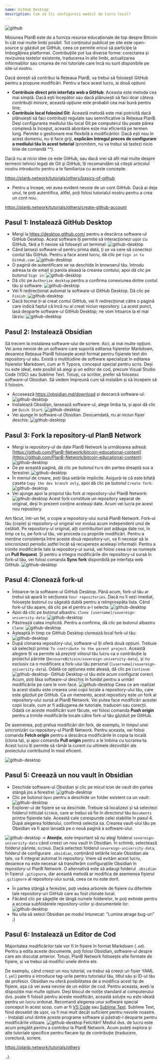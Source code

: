 ```yaml
---
name: GitHub Desktop
description: Cum să îți configurezi mediul de lucru local?
---
```

![github](assets/cover.webp)

Misiunea PlanB este de a furniza resurse educaționale de top despre Bitcoin în cât mai multe limbi posibil. Tot conținutul publicat pe site este open-source și găzduit pe GitHub, ceea ce permite oricui să participe la îmbogățirea platformei. Contribuțiile pot lua diverse forme: corectarea și revizuirea textelor existente, traducerea în alte limbi, actualizarea informațiilor sau crearea de noi tutoriale care încă nu sunt disponibile pe site-ul nostru.

Dacă dorești să contribui la Rețeaua PlanB, va trebui să folosești GitHub pentru a propune modificări. Pentru a face acest lucru, ai două opțiuni:
- **Contribuie direct prin interfața web a GitHub**: Aceasta este metoda cea mai simplă. Dacă ești începător sau dacă plănuiești să faci doar câteva contribuții minore, această opțiune este probabil cea mai bună pentru tine;
- **Contribuie local folosind Git**: Această metodă este mai potrivită dacă plănuiești să faci contribuții regulate sau semnificative la Rețeaua PlanB. Deși configurarea mediului tău local Git pe computerul tău poate părea complexă la început, această abordare este mai eficientă pe termen lung. Permite o gestionare mai flexibilă a modificărilor. Dacă ești nou în acest domeniu, nu-ți face griji, **explicăm întregul proces de configurare a mediului tău în acest tutorial** (promitem, nu va trebui să tastezi nicio linie de comandă ^^).

Dacă nu ai nicio idee ce este GitHub, sau dacă vrei să afli mai multe despre termenii tehnici legați de Git și GitHub, îți recomandăm să citești articolul nostru introductiv pentru a te familiariza cu aceste concepte.

https://planb.network/tutorials/others/basics-of-github

- Pentru a începe, vei avea evident nevoie de un cont GitHub. Dacă ai deja unul, te poți autentifica, altfel, poți folosi tutorialul nostru pentru a crea un cont nou.

https://planb.network/tutorials/others/create-github-account

## Pasul 1: Instalează GitHub Desktop

- Mergi la https://desktop.github.com/ pentru a descărca software-ul GitHub Desktop. Acest software îți permite să interacționezi ușor cu GitHub, fără a fi nevoie să folosești un terminal:
![github-desktop](assets/1.webp)
- Când lansezi software-ul pentru prima dată, ți se va cere să conectezi contul tău GitHub. Pentru a face acest lucru, dă clic pe `Sign in to GitHub.com`:
![github-desktop](assets/2.webp)
- O pagină de autentificare se va deschide în browserul tău. Introdu adresa ta de email și parola aleasă la crearea contului, apoi dă clic pe butonul `Sign in`:
![github-desktop](assets/3.webp)
- Dă clic pe `Authorize desktop` pentru a confirma conexiunea dintre contul tău și software:
![github-desktop](assets/4.webp)
- Vei fi redirecționat automat la software-ul GitHub Desktop. Dă clic pe `Finish`: ![github-desktop](assets/5.webp)
- Dacă tocmai ți-ai creat contul GitHub, vei fi redirecționat către o pagină care indică faptul că încă nu ai creat niciun repository. La acest punct, lasă deoparte software-ul GitHub Desktop; ne vom întoarce la el mai târziu: ![github-desktop](assets/6.webp)

## Pasul 2: Instalează Obsidian

Să trecem la instalarea software-ului de scriere. Aici, ai mai multe opțiuni. Vei avea nevoie de un software care suportă editarea fișierelor Markdown, deoarece Rețeaua PlanB folosește acest format pentru fișierele text din repository-ul său.
Există o multitudine de software specializat în editarea fișierelor Markdown, cum ar fi Typora, conceput special pentru scris. Deși nu este ideal, este posibil să alegi și un editor de cod, precum Visual Studio Code (VSC) sau Sublime Text. Totuși, ca scriitor, prefer să folosesc software-ul Obsidian. Să vedem împreună cum să instalăm și să începem să îl folosim.
- Accesează https://obsidian.md/download și descarcă software-ul: ![github-desktop](assets/7.webp)
- Instalează Obsidian, lansează software-ul, alege limba ta, și apoi dă clic pe `Quick Start`: ![github-desktop](assets/8.webp)
- Vei ajunge în software-ul Obsidian. Deocamdată, nu ai niciun fișier deschis: ![github-desktop](assets/9.webp)

## Pasul 3: Fork la repository-ul PlanB Network

- Mergi la repository-ul de date PlanB Network la următoarea adresă: [https://github.com/PlanB-Network/bitcoin-educational-content](https://github.com/PlanB-Network/bitcoin-educational-content): ![github-desktop](assets/10.webp)
- De pe această pagină, dă clic pe butonul `Fork` din partea dreaptă sus a ferestrei: ![github-desktop](assets/11.webp)
- În meniul de creare, poți lăsa setările implicite. Asigură-te că este bifată caseta `Copy the dev branch only`, apoi dă clic pe butonul `Create fork`: ![github-desktop](assets/12.webp)
- Vei ajunge apoi la propriul tău fork al repository-ului PlanB Network: ![github-desktop](assets/13.webp)
Acest fork constituie un repository separat de original, deși în prezent conține aceleași date. Acum vei lucra pe acest nou repository.

Am făcut, într-un fel, o copie a repository-ului sursă PlanB Network. Fork-ul tău (copie) și repository-ul original vor evolua acum independent unul de celălalt. Pe repository-ul original, alți contribuitori pot adăuga date noi, în timp ce tu, pe fork-ul tău, vei proceda cu propriile modificări.
Pentru a menține consistența între aceste două repository-uri, va fi necesar să le sincronizezi periodic astfel încât să recupereze aceleași informații. Pentru a trimite modificările tale la repository-ul sursă, vei folosi ceea ce se numește un **Pull Request**. Și pentru a integra modificările din repository-ul sursă în fork-ul tău, vei folosi comanda **Sync fork** disponibilă pe interfața web GitHub.
![github-desktop](assets/14.webp)

## Pasul 4: Clonează fork-ul

- Întoarce-te la software-ul GitHub Desktop. Până acum, fork-ul tău ar trebui să apară în secțiunea `Your repositories`. Dacă nu îl vezi imediat, folosește butonul cu săgeată dublă pentru a reîmprospăta lista. Când fork-ul tău apare, dă clic pe el pentru a-l selecta:
![github-desktop](assets/15.webp)
- Apoi dă clic pe butonul albastru: `Clone [username]/sovereign-university-data`:
![github-desktop](assets/16.webp)
- Păstrează calea implicită. Pentru a confirma, dă clic pe butonul albastru `Clone`:
![github-desktop](assets/17.webp)
- Așteaptă în timp ce GitHub Desktop clonează local fork-ul tău:
![github-desktop](assets/18.webp)
- După clonarea repository-ului, software-ul îți oferă două opțiuni. Trebuie să selectezi prima: `To contribute to the parent project`. Această alegere îți va permite să prezinți viitorul tău lucru ca o contribuție la proiectul părinte (`DecouvreBitcoin/sovereign-university-data`), și nu exclusiv ca o modificare a fork-ului tău personal (`[username]/sovereign-university-data`). Odată ce opțiunea este aleasă, dă clic pe `Continue`:
![github-desktop](assets/19.webp)- GitHub Desktop-ul tău este acum configurat corect. Acum, poți lăsa software-ul deschis în fundal pentru a urmări modificările pe care le vom face.
![github-desktop](assets/20.webp)
Ceea ce am realizat la acest stadiu este crearea unei copii locale a repository-ului tău, care este găzduit pe GitHub. Ca un memento, acest repository este un fork al repository-ului sursă al PlanB Network. Vei putea face modificări acestei copii locale, cum ar fi adăugarea de tutoriale, traduceri sau corecții. Odată ce aceste modificări sunt făcute, vei folosi comanda **Push origin** pentru a trimite modificările locale către fork-ul tău găzduit pe GitHub.

De asemenea, poți prelua modificări din fork, de exemplu, în timpul unei sincronizări cu repository-ul PlanB Network. Pentru aceasta, vei folosi comanda **Fetch origin** pentru a descărca modificările în copia ta locală (clona ta), și apoi comanda **Pull origin** pentru a le îmbina cu lucrarea ta. Acest lucru îți permite să rămâi la curent cu ultimele dezvoltări ale proiectului contribuind în mod eficient.

![github-desktop](assets/21.webp)
## Pasul 5: Creează un nou vault în Obsidian

- Deschide software-ul Obsidian și clic pe micul icon de vault din partea stângă jos a ferestrei:
![github-desktop](assets/22.webp)
- Clic pe butonul `Open` pentru a deschide un folder existent ca un vault: ![github-desktop](assets/23.webp)
- Explorer-ul de fișiere se va deschide. Trebuie să localizezi și să selectezi folderul intitulat `GitHub`, care ar trebui să fie în directorul tău `Documents` printre fișierele tale. Această cale corespunde celei stabilite în pasul 4. După alegerea folderului, confirmă selecția sa. Crearea vault-ului tău pe Obsidian va fi apoi lansată pe o nouă pagină a software-ului:

![github-desktop](assets/24.webp)
-> **Atenție**, este important să nu alegi folderul `sovereign-university-data` când creezi un nou vault în Obsidian. În schimb, selectează folderul părinte, `GitHub`. Dacă selectezi folderul `sovereign-university-data`, folderul de configurare `.obsidian`, conținând setările locale Obsidian ale tale, va fi integrat automat în repository. Vrem să evităm acest lucru, deoarece nu este necesar să transferăm configurațiile Obsidian în repository-ul PlanB Network. O alternativă este să adaugi folderul `.obsidian` în fișierul `.gitignore`, dar această metodă ar modifica de asemenea fișierul `.gitignore` al repository-ului sursă, ceea ce nu este dorit.

- În partea stângă a ferestrei, poți vedea arborele de fișiere cu diferitele tale repository-uri GitHub care au fost clonate local.
- Făcând clic pe săgețile de lângă numele folderelor, le poți extinde pentru a accesa subfolderele repository-urilor și documentele lor:
![github-desktop](assets/25.webp)
- Nu uita să setezi Obsidian pe modul întunecat: "Lumina atrage bug-uri" ;)

## Pasul 6: Instalează un Editor de Cod

Majoritatea modificărilor tale vor fi în fișiere în format Markdown (`.md`). Pentru a edita aceste documente, poți folosi Obsidian, software-ul despre care am discutat anterior. Totuși, PlanB Network folosește alte formate de fișiere, și va trebui să modifici unele dintre ele.

De exemplu, când creezi un nou tutorial, va trebui să creezi un fișier YAML (`.yml`) pentru a introduce tag-urile pentru tutorialul tău, titlul său și ID-ul tău de profesor. Obsidian nu oferă posibilitatea de a modifica acest tip de fișiere, așa că vei avea nevoie de un editor de cod.
Pentru aceasta, aveți la dispoziție mai multe opțiuni. Deși blocul de notițe standard al computerului dvs. poate fi folosit pentru aceste modificări, această soluție nu este ideală pentru un lucru ordonat. Recomand alegerea unui software special conceput în acest scop, cum ar fi [VS Code](https://code.visualstudio.com/download) sau [Sublime Text](https://www.sublimetext.com/download). Sublime Text, fiind deosebit de ușor, va fi mai mult decât suficient pentru nevoile noastre. - Instalați unul dintre aceste programe software și păstrați-l deoparte pentru modificările viitoare. ![github-desktop](assets/26.webp)
Felicitări! Mediul dvs. de lucru este acum pregătit pentru a contribui la PlanB Network. Acum puteți explora și alte tutoriale specifice pentru fiecare tip de contribuție (traducere, corectură, scriere.

https://planb.network/tutorials/others

..).